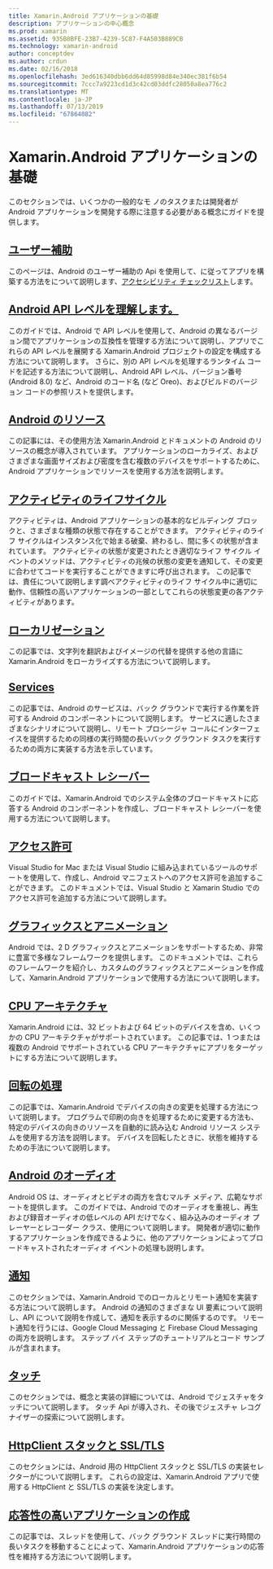```yaml
---
title: Xamarin.Android アプリケーションの基礎
description: アプリケーションの中心概念
ms.prod: xamarin
ms.assetid: 935B8BFE-23B7-4239-5C87-F4A503B889CB
ms.technology: xamarin-android
author: conceptdev
ms.author: crdun
ms.date: 02/16/2018
ms.openlocfilehash: 3ed616340dbb6dd64d85998d84e340ec381f6b54
ms.sourcegitcommit: 7ccc7a9223cd1d3c42cd03ddfc28050a8ea776c2
ms.translationtype: MT
ms.contentlocale: ja-JP
ms.lasthandoff: 07/13/2019
ms.locfileid: "67864082"
---
```

# <a name="xamarinandroid-application-fundamentals"></a>Xamarin.Android アプリケーションの基礎

このセクションでは、いくつかの一般的なモ ノのタスクまたは開発者が Android アプリケーションを開発する際に注意する必要がある概念にガイドを提供します。

## <a name="accessibilityandroidapp-fundamentalsaccessibilitymd"></a>[ユーザー補助](~/android/app-fundamentals/accessibility.md)

このページは、Android のユーザー補助の Api を使用して、に従ってアプリを構築する方法をについて説明します、[アクセシビリティ チェックリスト](~/cross-platform/app-fundamentals/accessibility.md)します。

## <a name="understanding-android-api-levelsandroidapp-fundamentalsandroid-api-levelsmd"></a>[Android API レベルを理解します。](~/android/app-fundamentals/android-api-levels.md)

このガイドでは、Android で API レベルを使用して、Android の異なるバージョン間でアプリケーションの互換性を管理する方法について説明し、アプリでこれらの API レベルを展開する Xamarin.Android プロジェクトの設定を構成する方法について説明します。 さらに、別の API レベルを処理するランタイム コードを記述する方法について説明し、Android API レベル、バージョン番号 (Android 8.0) など、Android のコード名 (など Oreo)、およびビルドのバージョン コードの参照リストを提供します。



## <a name="resources-in-androidandroidapp-fundamentalsresources-in-androidindexmd"></a>[Android のリソース](~/android/app-fundamentals/resources-in-android/index.md)

この記事には、その使用方法 Xamarin.Android とドキュメントの Android のリソースの概念が導入されています。 アプリケーションのローカライズ、およびさまざまな画面サイズおよび密度を含む複数のデバイスをサポートするために、Android アプリケーションでリソースを使用する方法を説明します。




## <a name="activity-lifecycleandroidapp-fundamentalsactivity-lifecycleindexmd"></a>[アクティビティのライフサイクル](~/android/app-fundamentals/activity-lifecycle/index.md)

アクティビティは、Android アプリケーションの基本的なビルディング ブロックと、さまざまな種類の状態で存在することができます。 アクティビティのライフ サイクルはインスタンス化で始まる破棄、終わるし、間に多くの状態が含まれています。 アクティビティの状態が変更されたとき適切なライフ サイクル イベントのメソッドは、アクティビティの兆候の状態の変更を通知して、その変更に合わせてコードを実行することができますに呼び出されます。 この記事では、責任について説明します調べアクティビティのライフ サイクル中に適切に動作、信頼性の高いアプリケーションの一部としてこれらの状態変更の各アクティビティがあります。

## <a name="localizationandroidapp-fundamentalslocalizationmd"></a>[ローカリゼーション](~/android/app-fundamentals/localization.md)

この記事では、文字列を翻訳およびイメージの代替を提供する他の言語に Xamarin.Android をローカライズする方法について説明します。

## <a name="servicesandroidapp-fundamentalsservicesindexmd"></a>[Services](~/android/app-fundamentals/services/index.md)

この記事では、Android のサービスは、バック グラウンドで実行する作業を許可する Android のコンポーネントについて説明します。 サービスに適したさまざまなシナリオについて説明し、リモート プロシージャ コールにインターフェイスを提供するための同様の実行時間の長いバック グラウンド タスクを実行するための両方に実装する方法を示しています。

## <a name="broadcast-receiversandroidapp-fundamentalsbroadcast-receiversmd"></a>[ブロードキャスト レシーバー](~/android/app-fundamentals/broadcast-receivers.md)

このガイドでは、Xamarin.Android でのシステム全体のブロードキャストに応答する Android のコンポーネントを作成し、ブロードキャスト レシーバーを使用する方法について説明します。



## <a name="permissionsandroidapp-fundamentalspermissionsmd"></a>[アクセス許可](~/android/app-fundamentals/permissions.md)

Visual Studio for Mac または Visual Studio に組み込まれているツールのサポートを使用して、作成し、Android マニフェストへのアクセス許可を追加することができます。 このドキュメントでは、Visual Studio と Xamarin Studio でのアクセス許可を追加する方法について説明します。



## <a name="graphics-and-animationandroidapp-fundamentalsgraphics-and-animationmd"></a>[グラフィックスとアニメーション](~/android/app-fundamentals/graphics-and-animation.md)

Android では、2 D グラフィックスとアニメーションをサポートするため、非常に豊富で多様なフレームワークを提供します。 このドキュメントでは、これらのフレームワークを紹介し、カスタムのグラフィックスとアニメーションを作成して、Xamarin.Android アプリケーションで使用する方法について説明します。


## <a name="cpu-architecturesandroidapp-fundamentalscpu-architecturesmd"></a>[CPU アーキテクチャ](~/android/app-fundamentals/cpu-architectures.md)

Xamarin.Android には、32 ビットおよび 64 ビットのデバイスを含め、いくつかの CPU アーキテクチャがサポートされています。 この記事では、1 つまたは複数の Android でサポートされている CPU アーキテクチャにアプリをターゲットにする方法について説明します。




## <a name="handling-rotationandroidapp-fundamentalshandling-rotationmd"></a>[回転の処理](~/android/app-fundamentals/handling-rotation.md)

この記事では、Xamarin.Android でデバイスの向きの変更を処理する方法について説明します。 プログラムで印刷の向きを処理するために変更する方法も、特定のデバイスの向きのリソースを自動的に読み込む Android リソース システムを使用する方法を説明します。 デバイスを回転したときに、状態を維持するための手法について説明します。



## <a name="android-audioandroidapp-fundamentalsandroid-audiomd"></a>[Android のオーディオ](~/android/app-fundamentals/android-audio.md)

Android OS は、オーディオとビデオの両方を含むマルチ メディア、広範なサポートを提供します。 このガイドでは、Android でのオーディオを重視し、再生および録音オーディオの低レベルの API だけでなく、組み込みのオーディオ プレーヤーとレコーダー クラス、使用について説明します。 開発者が適切に動作するアプリケーションを作成できるように、他のアプリケーションによってブロードキャストされたオーディオ イベントの処理も説明します。




## <a name="notificationsandroidapp-fundamentalsnotificationsindexmd"></a>[通知](~/android/app-fundamentals/notifications/index.md)

このセクションでは、Xamarin.Android でのローカルとリモート通知を実装する方法について説明します。 Android の通知のさまざまな UI 要素について説明し、API について説明を作成して、通知を表示するのに関係するのです。 リモート通知を行うには、Google Cloud Messaging と Firebase Cloud Messaging の両方を説明します。 ステップ バイ ステップのチュートリアルとコード サンプルが含まれます。



## <a name="touchandroidapp-fundamentalstouchindexmd"></a>[タッチ](~/android/app-fundamentals/touch/index.md)

このセクションでは、概念と実装の詳細については、Android でジェスチャをタッチについて説明します。 タッチ Api が導入され、その後でジェスチャ レコグナイザーの探索について説明します。



## <a name="httpclient-stack-and-ssltlsandroidapp-fundamentalshttp-stackmd"></a>[HttpClient スタックと SSL/TLS](~/android/app-fundamentals/http-stack.md)

このセクションには、Android 用の HttpClient スタックと SSL/TLS の実装セレクターがについて説明します。 これらの設定は、Xamarin.Android アプリで使用する HttpClient と SSL/TLS の実装を決定します。


## <a name="writing-responsive-applicationswriting-responsive-appsmd"></a>[応答性の高いアプリケーションの作成](writing-responsive-apps.md)

この記事では、スレッドを使用して、バック グラウンド スレッドに実行時間の長いタスクを移動することによって、Xamarin.Android アプリケーションの応答性を維持する方法について説明します。
